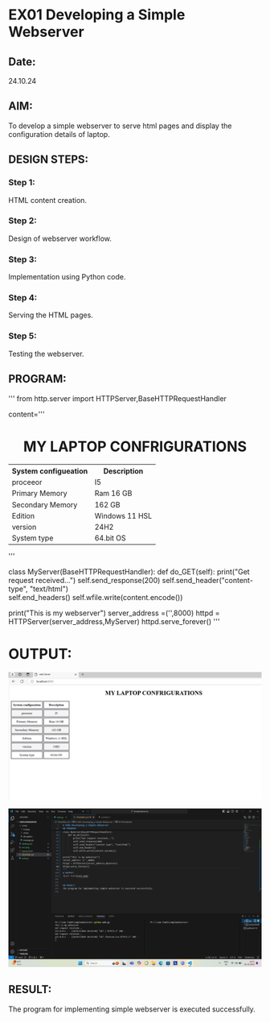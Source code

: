 # EX01 Developing a Simple Webserver
## Date:
24.10.24

## AIM:
To develop a simple webserver to serve html pages and display the configuration details of laptop.

## DESIGN STEPS:
### Step 1: 
HTML content creation.

### Step 2:
Design of webserver workflow.

### Step 3:
Implementation using Python code.

### Step 4:
Serving the HTML pages.

### Step 5:
Testing the webserver.

## PROGRAM:
'''
from http.server import HTTPServer,BaseHTTPRequestHandler

content='''
<!doctype html>
<html>
<head>
<style>
My Wtable {
    font-family: arial, sans-serif;
    border-collapse: collapse;
    width: 100%;
  }
  
  td, th {
    border: 4px solid #8d8b8b;
    text-align:center;
    padding: 8px;
  }
  
  tr:nth-child(even) {
    background-color: #dbdbe351;
  }
</style>
<title>web Server</title>
</head>
<body>
<h1><center>MY LAPTOP CONFRIGURATIONS</center></h1>
<table>
    <tr>
        <th>System configueation</th>
        <th>Description</th>
    </tr>
    <tr>
        <td>proceeor</td>
        <td>I5</td>
    </tr>
    <tr>
        <td>Primary Memory</td>
        <td>Ram 16 GB</td>
    </tr>
    <tr>
        <td>Secondary Memory</td>
        <td>162 GB</td>
    </tr>
    <tr>
        <td>Edition</td>
        <td>Windows 11 HSL</td>
    </tr>
    <tr>
        <td>version</td>
        <td>24H2</td>
    </tr>
    <tr>
        <td>System type</td>
        <td>64.bit OS</td>
    </tr>
</table>
</body>
</html>
'''

class MyServer(BaseHTTPRequestHandler):
    def do_GET(self):
        print("Get request received...")
        self.send_response(200) 
        self.send_header("content-type", "text/html")       
        self.end_headers()
        self.wfile.write(content.encode())

print("This is my webserver") 
server_address =('',8000)
httpd = HTTPServer(server_address,MyServer)
httpd.serve_forever()
'''
# OUTPUT:
![alt text](ex1.png)

![alt text](<ex 1 tit.png>)

## RESULT:
The program for implementing simple webserver is executed successfully.
